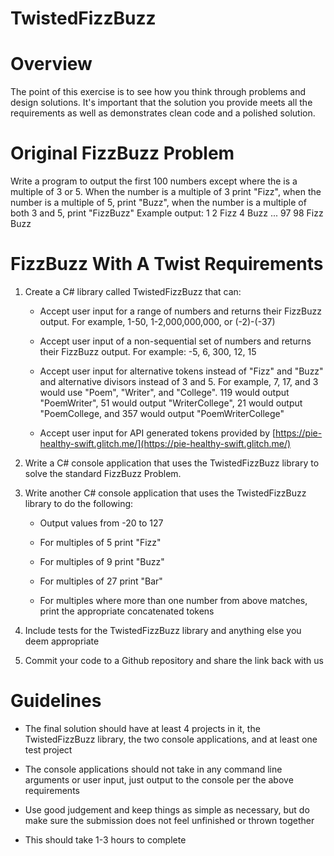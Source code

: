 # TwistedFizzBuzz

# Overview

The point of this exercise is to see how you think through problems and design solutions. It's important that the solution you provide meets all the requirements as well as demonstrates clean code and a polished solution.

# Original FizzBuzz Problem

Write a program to output the first 100 numbers except where the is a multiple of 3 or 5. When the number is a multiple of 3 print "Fizz", when the number is a multiple of 5, print "Buzz", when the number is a multiple of both 3 and 5, print "FizzBuzz"
Example output:
1
2
Fizz
4
Buzz
...
97
98
Fizz
Buzz

# FizzBuzz With A Twist Requirements

1. Create a C# library called TwistedFizzBuzz that can:

	- Accept user input for a range of numbers and returns their FizzBuzz output. For example, 1-50, 1-2,000,000,000, or (-2)-(-37)

	- Accept user input of a non-sequential set of numbers and returns their FizzBuzz output. For example: -5, 6, 300, 12, 15

	- Accept user input for alternative tokens instead of "Fizz" and "Buzz" and alternative divisors instead of 3 and 5. For example, 7, 17, and 3 would use "Poem", "Writer", and "College". 119 would output "PoemWriter", 51 would output "WriterCollege", 21 would output "PoemCollege, and 357 would output "PoemWriterCollege"

	- Accept user input for API generated tokens provided by [https://pie-healthy-swift.glitch.me/](https://pie-healthy-swift.glitch.me/)

2. Write a C# console application that uses the TwistedFizzBuzz library to solve the standard FizzBuzz Problem.

3. Write another C# console application that uses the TwistedFizzBuzz library to do the following:

	- Output values from -20 to 127

	- For multiples of 5 print "Fizz"

	- For multiples of 9 print "Buzz"

	- For multiples of 27 print "Bar"

	- For multiples where more than one number from above matches, print the appropriate concatenated tokens

4. Include tests for the TwistedFizzBuzz library and anything else you deem appropriate

5. Commit your code to a Github repository and share the link back with us

# Guidelines

- The final solution should have at least 4 projects in it, the TwistedFizzBuzz library, the two console applications, and at least one test project

- The console applications should not take in any command line arguments or user input, just output to the console per the above requirements

- Use good judgement and keep things as simple as necessary, but do make sure the submission does not feel unfinished or thrown together

- This should take 1-3 hours to complete